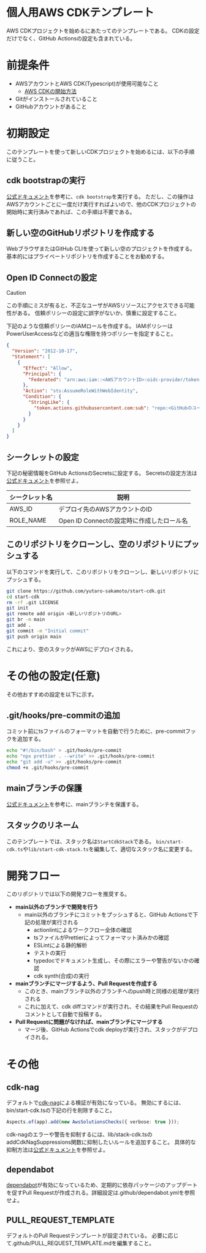 # 個人用AWS CDKテンプレート

AWS CDKプロジェクトを始めるにあたってのテンプレートである。
CDKの設定だけでなく、GitHub Actionsの設定も含まれている。

# 前提条件

- AWSアカウントとAWS CDK(Typescript)が使用可能なこと
  - [AWS CDKの開始方法](https://docs.aws.amazon.com/ja_jp/cdk/v2/guide/getting_started.html)
- Gitがインストールされていること
- GitHubアカウントがあること

# 初期設定

このテンプレートを使って新しいCDKプロジェクトを始めるには、以下の手順に従うこと。

## cdk bootstrapの実行

[公式ドキュメント](https://docs.aws.amazon.com/ja_jp/cdk/v2/guide/bootstrapping-env.html)を参考に、`cdk bootstrap`を実行する。
ただし、この操作はAWSアカウントごとに一度だけ実行すればよいので、他のCDKプロジェクトの開始時に実行済みであれば、この手順は不要である。

## 新しい空のGitHubリポジトリを作成する

WebブラウザまたはGitHub CLIを使って新しい空のプロジェクトを作成する。
基本的にはプライベートリポジトリを作成することをお勧めする。

## Open ID Connectの設定

> [!CAUTION]
> この手順にミスが有ると、不正なユーザがAWSリソースにアクセスできる可能性がある。
> 信頼ポリシーの設定に誤字がないか、慎重に設定すること。

下記のような信頼ポリシーのIAMロールを作成する。
IAMポリシーはPowerUserAccessなどの適当な権限を持つポリシーを指定すること。

```json
{
  "Version": "2012-10-17",
  "Statement": [
    {
      "Effect": "Allow",
      "Principal": {
        "Federated": "arn:aws:iam::<AWSアカウントID>:oidc-provider/token.actions.githubusercontent.com"
      },
      "Action": "sts:AssumeRoleWithWebIdentity",
      "Condition": {
        "StringLike": {
          "token.actions.githubusercontent.com:sub": "repo:<GitHubのユーザ名>/<GitHubリポジトリ名>:*"
        }
      }
    }
  ]
}
```

## シークレットの設定

下記の秘密情報をGitHub ActionsのSecretsに設定する。
Secretsの設定方法は[公式ドキュメント](https://docs.github.com/en/actions/security-for-github-actions/security-guides/using-secrets-in-github-actions#creating-secrets-for-a-repository)を参照せよ。

| シークレット名 | 説明                                      |
| -------------- | ----------------------------------------- |
| AWS_ID         | デプロイ先のAWSアカウントのID             |
| ROLE_NAME      | Open ID Connectの設定時に作成したロール名 |

## このリポジトリをクローンし、空のリポジトリにプッシュする

以下のコマンドを実行して、このリポジトリをクローンし、新しいリポジトリにプッシュする。

```bash
git clone https://github.com/yutaro-sakamoto/start-cdk.git
cd start-cdk
rm -rf .git LICENSE
git init
git remote add origin <新しいリポジトリのURL>
git br -m main
git add .
git commit -m "Initial commit"
git push origin main
```

これにより、空のスタックがAWSにデプロイされる。

# その他の設定(任意)

その他おすすめの設定を以下に示す。

## .git/hooks/pre-commitの追加

コミット前にtsファイルのフォーマットを自動で行うために、pre-commitフックを追加する。

```bash
echo "#!/bin/bash" > .git/hooks/pre-commit
echo "npx prettier . --write" >> .git/hooks/pre-commit
echo "git add -u" >> .git/hooks/pre-commit
chmod +x .git/hooks/pre-commit
```

## mainブランチの保護

[公式ドキュメント](https://docs.github.com/en/repositories/configuring-branches-and-merges-in-your-repository/managing-protected-branches/managing-a-branch-protection-rule)を参考に、mainブランチを保護する。

## スタックのリネーム

このテンプレートでは、スタック名は`StartCdkStack`である。
`bin/start-cdk.ts`や`lib/start-cdk-stack.ts`を編集して、適切なスタック名に変更する。

# 開発フロー

このリポジトリでは以下の開発フローを推奨する。

- **main以外のブランチで開発を行う**
  - main以外のブランチにコミットをプッシュすると、GitHub Actionsで下記の処理が実行される
    - actionlintによるワークフロー全体の確認
    - tsファイルがPrettierによってフォーマット済みかの確認
    - ESLintによる静的解析
    - テストの実行
    - typedocでドキュメント生成し、その際にエラーや警告がないかの確認
    - cdk synth(合成)の実行
- **mainブランチにマージするよう、Pull Requestを作成する**
  - このとき、mainブランチ以外のブランチへのpush時と同様の処理が実行される
  - これに加えて、cdk diffコマンドが実行され、その結果をPull Requestのコメントとして自動で投稿する。
- **Pull Requestに問題がなければ、mainブランチにマージする**
  - マージ後、GitHub Actionsでcdk deployが実行され、スタックがデプロイされる。

# その他

## cdk-nag

デフォルトで[cdk-nag](https://github.com/cdklabs/cdk-nag)による検証が有効になっている。
無効にするには、bin/start-cdk.tsの下記の行を削除すること。

```typescript
Aspects.of(app).add(new AwsSolutionsChecks({ verbose: true }));
```

cdk-nagのエラーや警告を抑制するには、lib/stack-cdk.tsのaddCdkNagSuppressions関数に抑制したいルールを追加すること。
具体的な抑制方法は[公式ドキュメント](https://github.com/cdklabs/cdk-nag?tab=readme-ov-file#suppressing-a-rule)を参照せよ。

## dependabot

[dependabot](https://docs.github.com/en/code-security/getting-started/dependabot-quickstart-guide)が有効になっているため、定期的に依存パッケージのアップデートを促すPull Requestが作成される。詳細設定は.github/dependabot.ymlを参照せよ。

## PULL_REQUEST_TEMPLATE

デフォルトのPull Requestテンプレートが設定されている。
必要に応じて.github/PULL_REQUEST_TEMPLATE.mdを編集すること。
